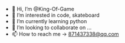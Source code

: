 - 👋 Hi, I’m @King-Of-Game
- 👀 I’m interested in code, skateboard
- 🌱 I’m currently learning python
- 💞️ I’m looking to collaborate on ...
- 📫 How to reach me -> 871437338@qq.com

<!---
King-Of-Game/King-Of-Game is a ✨ special ✨ repository because its `README.md` (this file) appears on your GitHub profile.
You can click the Preview link to take a look at your changes.
--->
